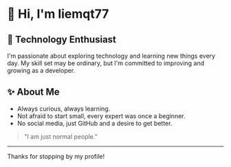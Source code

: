 # 👋 Hi, I'm liemqt77

## 🌱 Technology Enthusiast
I'm passionate about exploring technology and learning new things every day. My skill set may be ordinary, but I'm committed to improving and growing as a developer.

## ✨ About Me
- Always curious, always learning.
- Not afraid to start small, every expert was once a beginner.
- No social media, just GitHub and a desire to get better.

> "I am just normal people."

---

Thanks for stopping by my profile!
